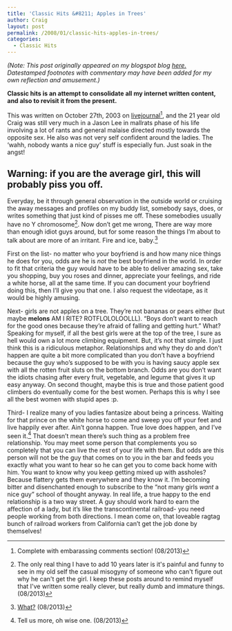 ```yaml
---
title: 'Classic Hits &#8211; Apples in Trees'
author: Craig
layout: post
permalink: /2008/01/classic-hits-apples-in-trees/
categories:
  - Classic Hits
---
```

*(Note: This post originally appeared on my blogspot blog [here.][1] Datestamped footnotes with commentary may have been added for my own reflection and amusement.)*

 [1]: http://craigtsoandso.blogspot.com/2008/01/classic-hits-apples-in-trees.html

**Classic hits is an attempt to consolidate all my internet written content, and also to revisit it from the present.**

This was written on October 27th, 2003 on [livejournal][2][^1], and the 21 year old Craig was still very much in a Jason Lee in mallrats phase of his life involving a lot of rants and general malaise directed mostly towards the opposite sex. He also was not very self confident around the ladies. The ‘wahh, nobody wants a nice guy’ stuff is especially fun. Just soak in the angst!

 [2]: http://csturgis.livejournal.com/762.html
 [^1]: Complete with embarassing comments section! (08/2013)

## Warning: if you are the average girl, this will probably piss you off.

Everyday, be it through general observation in the outside world or cruising the away messages and profiles on my buddy list, somebody says, does, or writes something that just kind of pisses me off. These somebodies usually have no Y chromosome[^2]. Now don’t get me wrong, There are way more than enough idiot guys around, but for some reason the things I’m about to talk about are more of an irritant. Fire and ice, baby.[^3]

 [^2]: The only real thing I have to add 10 years later is it's painful and funny to see in my old self the casual misogyny of someone who can't figure out why he can't get the girl. I keep these posts around to remind myself that I've written some really clever, but really dumb and immature things. (08/2013) 
 [^3]: [What?](http://youtu.be/qxqm6htwcwk) (08/2013) 

First on the list- no matter who your boyfriend is and how many nice things he does for you, odds are he is *not* the best boyfriend in the world. In order to fit that criteria the guy would have to be able to deliver amazing sex, take you shopping, buy you roses and dinner, appreciate your feelings, and ride a white horse, all at the same time. If you can document your boyfriend doing this, then I’ll give you that one. I also request the videotape, as it would be highly amusing.

Next- girls are not apples on a tree. They’re not bananas or pears either (but maybe **melons** AM I RITE? ROTFLOLOLOOLLL). “Boys don’t want to reach for the good ones because they’re afraid of falling and getting hurt.” What? Speaking for myself, if all the best girls were at the top of the tree, I sure as hell would own a lot more climbing equipment. But, it’s not that simple. I just think this is a ridiculous metaphor. Relationships and why they do and don’t happen are quite a bit more complicated than you don’t have a boyfriend because the guy who’s supposed to be with you is having saucy apple sex with all the rotten fruit sluts on the bottom branch. Odds are you don’t want the idiots chasing after every fruit, vegetable, and legume that gives it up easy anyway. On second thought, maybe this is true and those patient good climbers do eventually come for the best women. Perhaps this is why I see all the best women with stupid apes :p.

Third- I realize many of you ladies fantasize about being a princess. Waiting for that prince on the white horse to come and sweep you off your feet and live happily ever after. Ain’t gonna happen. True love does happen, and I’ve seen it.[^4] That doesn’t mean there’s such thing as a problem free relationship. You may meet some person that complements you so completely that you can live the rest of your life with them. But odds are this person will not be the guy that comes on to you in the bar and feeds you exactly what you want to hear so he can get you to come back home with him. You want to know why you keep getting mixed up with assholes? Because flattery gets them everywhere and they know it. I’m becoming bitter and disenchanted enough to subscribe to the “not many girls *want* a nice guy” school of thought anyway. In real life, a true happy to the end relationship is a two way street. A guy should work hard to earn the affection of a lady, but it’s like the transcontinental railroad- you need people working from both directions. I mean come on, that loveable ragtag bunch of railroad workers from California can’t get the job done by themselves!

 [^4]: Tell us more, oh wise one. (08/2013)